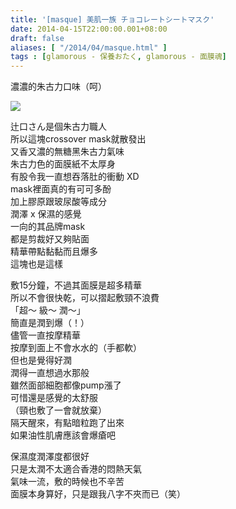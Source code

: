 ```yaml
---
title: '[masque] 美肌一族 チョコレートシートマスク'
date: 2014-04-15T22:00:00.001+08:00
draft: false
aliases: [ "/2014/04/masque.html" ]
tags : [glamorous - 保養おたく, glamorous - 面膜魂]
---
```


濃濃的朱古力口味（呵）  

![](/images/lovelabochoco.jpg)

辻口さん是個朱古力職人  
所以這塊crossover mask就散發出  
又香又濃的無糖黑朱古力氣味  
朱古力色的面膜紙不太厚身  
有股令我一直想吞落肚的衝動 XD  
mask裡面真的有可可多酚  
加上膠原跟玻尿酸等成分  
潤澤 x 保濕的感覺  
一向的其品牌mask  
都是剪裁好又夠貼面  
精華帶點黏黏而且爆多  
這塊也是這樣  
  
敷15分鐘，不過其面膜是超多精華  
所以不會很快乾，可以摺起敷頸不浪費  
「超～ 級～ 潤～」  
簡直是潤到爆（！）  
儘管一直按摩精華  
按摩到面上不會水水的（手都軟）  
但也是覺得好潤  
潤得一直想過水那般  
雖然面部細胞都像pump漲了  
可惜還是感覺的太舒服  
（頸也敷了一會就放棄）  
隔天醒來，有點暗粒跑了出來  
如果油性肌膚應該會爆瘡吧  
  
保濕度潤澤度都很好  
只是太潤不太適合香港的悶熱天氣  
氣味一流，敷的時候也不辛苦  
面膜本身算好，只是跟我八字不夾而已（笑）
